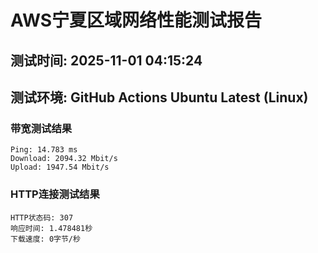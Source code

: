 # AWS宁夏区域网络性能测试报告
## 测试时间: 2025-11-01 04:15:24
## 测试环境: GitHub Actions Ubuntu Latest (Linux)

### 带宽测试结果
```
Ping: 14.783 ms
Download: 2094.32 Mbit/s
Upload: 1947.54 Mbit/s
```

### HTTP连接测试结果
```
HTTP状态码: 307
响应时间: 1.478481秒
下载速度: 0字节/秒
```

